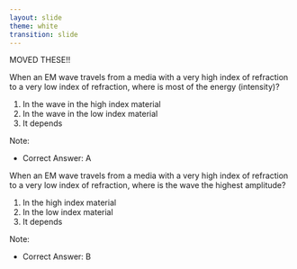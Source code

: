 ```yaml
---
layout: slide
theme: white
transition: slide
---
```


MOVED THESE!!

<section data-markdown>

When an EM wave travels from a media with a very high index of refraction to a very low index of refraction, where is most of the energy (intensity)?

1. In the wave in the high index material
2. In the wave in the low index material
3. It depends

Note:
* Correct Answer: A

</section>

<section data-markdown>

When an EM wave travels from a media with a very high index of refraction to a very low index of refraction, where is the wave the highest amplitude?

1. In the high index material
2. In the low index material
3. It depends

Note:
* Correct Answer: B

</section>
